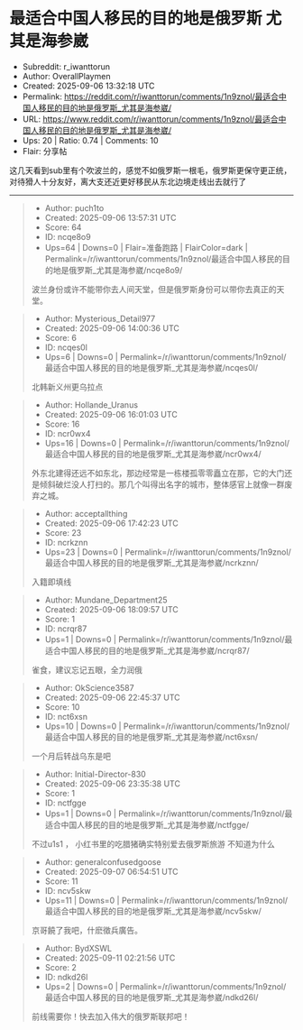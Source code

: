 # 最适合中国人移民的目的地是俄罗斯 尤其是海参崴

- Subreddit: r_iwanttorun
- Author: OverallPlaymen
- Created: 2025-09-06 13:32:18 UTC
- Permalink: https://reddit.com/r/iwanttorun/comments/1n9znol/最适合中国人移民的目的地是俄罗斯_尤其是海参崴/
- URL: https://www.reddit.com/r/iwanttorun/comments/1n9znol/最适合中国人移民的目的地是俄罗斯_尤其是海参崴/
- Ups: 20 | Ratio: 0.74 | Comments: 10
- Flair: 分享帖


这几天看到sub里有个吹波兰的，感觉不如俄罗斯一根毛，俄罗斯更保守更正统，对待猾人十分友好，离大支还近更好移民从东北边境走线出去就行了


---

> - Author: puch1to
> - Created: 2025-09-06 13:57:31 UTC
> - Score: 64
> - ID: ncqe8o9
> - Ups=64 | Downs=0 | Flair=准备跑路 | FlairColor=dark | Permalink=/r/iwanttorun/comments/1n9znol/最适合中国人移民的目的地是俄罗斯_尤其是海参崴/ncqe8o9/
>
> 波兰身份或许不能带你去人间天堂，但是俄罗斯身份可以带你去真正的天堂。

> - Author: Mysterious_Detail977
> - Created: 2025-09-06 14:00:36 UTC
> - Score: 6
> - ID: ncqes0l
> - Ups=6 | Downs=0 | Permalink=/r/iwanttorun/comments/1n9znol/最适合中国人移民的目的地是俄罗斯_尤其是海参崴/ncqes0l/
>
> 北韩新义州更乌拉点

> - Author: Hollande_Uranus
> - Created: 2025-09-06 16:01:03 UTC
> - Score: 16
> - ID: ncr0wx4
> - Ups=16 | Downs=0 | Permalink=/r/iwanttorun/comments/1n9znol/最适合中国人移民的目的地是俄罗斯_尤其是海参崴/ncr0wx4/
>
> 外东北建得还远不如东北，那边经常是一栋楼孤零零矗立在那，它的大门还是倾斜破烂没人打扫的。那几个叫得出名字的城市，整体感官上就像一群废弃之城。

> - Author: acceptallthing
> - Created: 2025-09-06 17:42:23 UTC
> - Score: 23
> - ID: ncrkznn
> - Ups=23 | Downs=0 | Permalink=/r/iwanttorun/comments/1n9znol/最适合中国人移民的目的地是俄罗斯_尤其是海参崴/ncrkznn/
>
> 入籍即填线

> - Author: Mundane_Department25
> - Created: 2025-09-06 18:09:57 UTC
> - Score: 1
> - ID: ncrqr87
> - Ups=1 | Downs=0 | Permalink=/r/iwanttorun/comments/1n9znol/最适合中国人移民的目的地是俄罗斯_尤其是海参崴/ncrqr87/
>
> 雀食，建议忘记五眼，全力润俄

> - Author: OkScience3587
> - Created: 2025-09-06 22:45:37 UTC
> - Score: 10
> - ID: nct6xsn
> - Ups=10 | Downs=0 | Permalink=/r/iwanttorun/comments/1n9znol/最适合中国人移民的目的地是俄罗斯_尤其是海参崴/nct6xsn/
>
> 一个月后转战乌东是吧

> - Author: Initial-Director-830
> - Created: 2025-09-06 23:35:38 UTC
> - Score: 1
> - ID: nctfgge
> - Ups=1 | Downs=0 | Permalink=/r/iwanttorun/comments/1n9znol/最适合中国人移民的目的地是俄罗斯_尤其是海参崴/nctfgge/
>
> 不过u1s1 ， 小红书里的吃腊猪确实特别爱去俄罗斯旅游 不知道为什么

> - Author: generalconfusedgoose
> - Created: 2025-09-07 06:54:51 UTC
> - Score: 11
> - ID: ncv5skw
> - Ups=11 | Downs=0 | Permalink=/r/iwanttorun/comments/1n9znol/最适合中国人移民的目的地是俄罗斯_尤其是海参崴/ncv5skw/
>
> 京哥饒了我吧，什麽徵兵廣告。

> - Author: BydXSWL
> - Created: 2025-09-11 02:21:56 UTC
> - Score: 2
> - ID: ndkd26l
> - Ups=2 | Downs=0 | Permalink=/r/iwanttorun/comments/1n9znol/最适合中国人移民的目的地是俄罗斯_尤其是海参崴/ndkd26l/
>
> 前线需要你！快去加入伟大的俄罗斯联邦吧！
